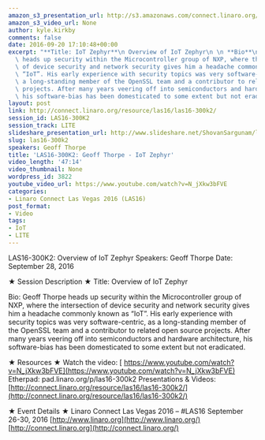 ```yaml
---
amazon_s3_presentation_url: http://s3.amazonaws.com/connect.linaro.org/las16/Presentations/Wednesday/LAS16-300K2.pdf
amazon_s3_video_url: None
author: kyle.kirkby
comments: false
date: 2016-09-20 17:10:48+00:00
excerpt: "**Title: IoT Zephyr**\n Overview of IoT Zephyr\n \n **Bio**\n Geoff Thorpe\
  \ heads up security within the Microcontroller group of NXP, where the intersection\
  \ of device security and network security gives him a headache commonly known as\
  \ “IoT”. His early experience with security topics was very software-centric, as\
  \ a long-standing member of the OpenSSL team and a contributor to related open source\
  \ projects. After many years veering off into semiconductors and hardware architecture,\
  \ his software-bias has been domesticated to some extent but not eradicated."
layout: post
link: http://connect.linaro.org/resource/las16/las16-300k2/
session_id: LAS16-300K2
session_track: LITE
slideshare_presentation_url: http://www.slideshare.net/ShovanSargunam/las16300k2-geoff-thorpe-iot-zephyr
slug: las16-300k2
speakers: Geoff Thorpe
title: 'LAS16-300K2: Geoff Thorpe - IoT Zephyr'
video_length: '47:14'
video_thumbnail: None
wordpress_id: 3822
youtube_video_url: https://www.youtube.com/watch?v=N_jXkw3bFVE
categories:
- Linaro Connect Las Vegas 2016 (LAS16)
post_format:
- Video
tags:
- IoT
- LITE
---
```


LAS16-300K2: Overview of IoT Zephyr
Speakers: Geoff Thorpe
Date: September 28, 2016

★ Session Description ★
Title: Overview of IoT Zephyr

Bio:
Geoff Thorpe heads up security within the Microcontroller group of NXP, where the intersection of device security and network security gives him a headache commonly known as “IoT”. His early experience with security topics was very software-centric, as a long-standing member of the OpenSSL team and a contributor to related open source projects. After many years veering off into semiconductors and hardware architecture, his software-bias has been domesticated to some extent but not eradicated.

★ Resources ★
Watch the video: [ https://www.youtube.com/watch?v=N_jXkw3bFVE](https://www.youtube.com/watch?v=N_jXkw3bFVE)
Etherpad: pad.linaro.org/p/las16-300k2
Presentations & Videos: [http://connect.linaro.org/resource/las16/las16-300k2/](http://connect.linaro.org/resource/las16/las16-300k2/)

★ Event Details ★
Linaro Connect Las Vegas 2016 – #LAS16
September 26-30, 2016
[http://www.linaro.org](http://www.linaro.org/)
[http://connect.linaro.org](http://connect.linaro.org/)
